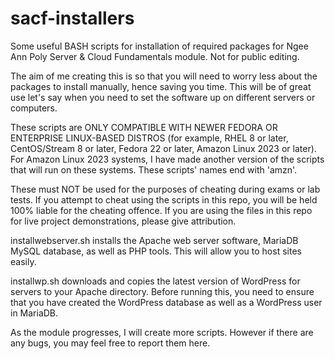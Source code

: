 # sacf-installers
Some useful BASH scripts for installation of required packages for Ngee Ann Poly Server &amp; Cloud Fundamentals module. Not for public editing.

The aim of me creating this is so that you will need to worry less about the packages to install manually, hence saving you time. This will be of great use let's say when you need to set the software up on different servers or computers.

These scripts are ONLY COMPATIBLE WITH NEWER FEDORA OR ENTERPRISE LINUX-BASED DISTROS (for example, RHEL 8 or later, CentOS/Stream 8 or later, Fedora 22 or later, Amazon Linux 2023 or later). For Amazon Linux 2023 systems, I have made another version of the scripts that will run on these systems. These scripts' names end with 'amzn'.

These must NOT be used for the purposes of cheating during exams or lab tests. If you attempt to cheat using the scripts in this repo, you will be held 100% liable for the cheating offence. If you are using the files in this repo for live project demonstrations, please give attribution.

installwebserver.sh installs the Apache web server software, MariaDB MySQL database, as well as PHP tools. This will allow you to host sites easily.

installwp.sh downloads and copies the latest version of WordPress for servers to your Apache directory. Before running this, you need to ensure that you have created the WordPress database as well as a WordPress user in MariaDB.

As the module progresses, I will create more scripts. However if there are any bugs, you may feel free to report them here.
